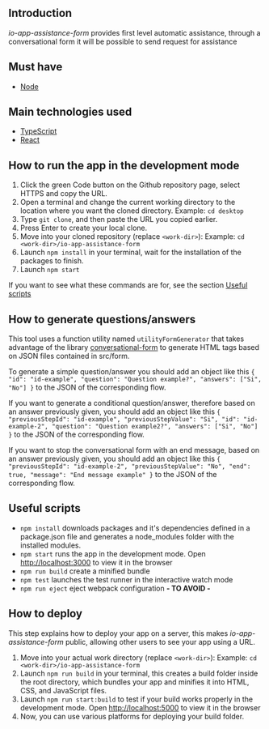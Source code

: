 ## Introduction

_io-app-assistance-form_ provides first level automatic assistance, through a conversational form it will be possible to send request for assistance

## Must have

- [Node](https://nodejs.org/en/)

## Main technologies used

- [TypeScript](https://www.typescriptlang.org/)
- [React](https://reactjs.org/)

## How to run the app in the development mode

1. Click the green Code button on the Github repository page, select HTTPS and copy the URL.
2. Open a terminal and change the current working directory to the location where you want the cloned directory. Example: `cd desktop`
3. Type `git clone`, and then paste the URL you copied earlier.
4. Press Enter to create your local clone.
5. Move into your cloned repository (replace `<work-dir>`):
   Example: `cd <work-dir>/io-app-assistance-form`
6. Launch `npm install` in your terminal, wait for the installation of the packages to finish.
7. Launch `npm start`

If you want to see what these commands are for, see the section [Useful scripts](#useful-scripts)

## How to generate questions/answers

This tool uses a function utility named `utilityFormGenerator` that takes advantage of the library [conversational-form](https://space10-community.github.io/conversational-form/docs/1.0.0/getting-started/) to generate HTML tags based on JSON files contained in src/form.

To generate a simple question/answer you should add an object like this `{ "id": "id-example", "question": "Question example?", "answers": ["Si", "No"] }` to the JSON of the corresponding flow.

If you want to generate a conditional question/answer, therefore based on an answer previously given, you should add an object like this `{ "previousStepId": "id-example", "previousStepValue": "Si", "id": "id-example-2", "question": "Question example2?", "answers": ["Si", "No"] }` to the JSON of the corresponding flow.

If you want to stop the conversational form with an end message, based on an answer previously given, you should add an object like this `{ "previousStepId": "id-example-2", "previousStepValue": "No", "end": true, "message": "End message example" }` to the JSON of the corresponding flow.

## Useful scripts

- `npm install` downloads packages and it's dependencies defined in a package.json file and generates a node_modules folder with the installed modules.
- `npm start` runs the app in the development mode. Open [http://localhost:3000](http://localhost:3000) to view it in the browser
- `npm run build` create a minified bundle
- `npm test` launches the test runner in the interactive watch mode
- `npm run eject` eject webpack configuration **- TO AVOID -**

## How to deploy

This step explains how to deploy your app on a server, this makes _io-app-assistance-form_ public, allowing other users to see your app using a URL.

1. Move into your actual work directory (replace `<work-dir>`):
   Example: `cd <work-dir>/io-app-assistance-form`
2. Launch `npm run build` in your terminal, this creates a build folder inside the root directory, which bundles your app and minifies it into HTML, CSS, and JavaScript files.
3. Launch `npm run start:build` to test if your build works properly in the development mode. Open [http://localhost:5000](http://localhost:5000) to view it in the browser
4. Now, you can use various platforms for deploying your build folder.
